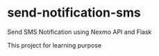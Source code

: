 # send-notification-sms
Send SMS Notification using Nexmo API and Flask 

This project for learning purpose
